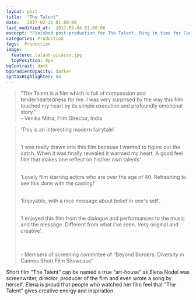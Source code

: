 ```yaml
---
layout: post
title:  "The Talent"
date:   2017-02-22 01:00:00
last_modified_at:  2017-06-04 01:00:00
excerpt: "Finished post-production for The Talent. Ring in time for Cannes sumbission."
categories: Production
tags:  Production
image:
  feature: talant-picasso.jpg
  topPosition: 0px
bgContrast: dark
bgGradientOpacity: darker
syntaxHighlighter: no
---
```


<blockquote class="largeQuote">&#8220;The Talent is a film which is full of compassion and tenderheartedness for me. I was very surprised by the way this film touched my heart by its simple execution and profoundly emotional story.&#8221;
<br/> - Venika Mitra, Film Director, India</blockquote>

<blockquote class="u--startsWithDoubleQuote">
&#8216;This is an interesting modern fairytale&#8217;.<br/><br/>

&#8216;I was really drawn into this film because I wanted to figure out the catch. When it was finally revealed it warmed my heart. A good feel film that makes one reflect on his/her own talents&#8217;.<br/><br/>

&#8216;Lovely film starring actors who are over the age of 40. Refreshing to see this done with the casting!&#8217;<br/><br/>

&#8216;Enjoyable, with a nice message about belief in one's self&#8217;.<br/><br/>

&#8216;I enjoyed this film from the dialogue and performances to the music and the message. Different from what I've seen. Very original and creative&#8217;.<br/><br/>

<br/> - Members of screening committee of &#8220;Beyond Borders: Diversity in Cannes Short Film Showcase&#8221;</blockquote>

Short film &#8220;The Talent&#8221; can be named a true &#8220;art-house&#8221; as  Elena Nodel was screenwriter, 
director, producer of the film and even wrote a song by herself. 
Elena is proud that  people who watched her film feel that &#8220;The Talent&#8221;
gives creative energy and inspiration.

